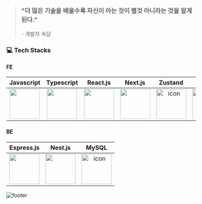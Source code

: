> ### "더 많은 기술을 배울수록 자신이 아는 것이 별것 아니라는 것을 알게 된다." <br />
> \- 개발자 속담
  
### 💻 Tech Stacks

#### FE
|Javascript|Typescript|React.js|Next.js|Zustand|Jotai|Jest|
|:-:|:-:|:-:|:-:|:-:|:-:|:-:|
| <img src="https://techstack-generator.vercel.app/js-icon.svg" width="80" height="80" /><br /> | <img src="https://techstack-generator.vercel.app/ts-icon.svg" width="80" height="80" /><br /> | <img src="https://techstack-generator.vercel.app/react-icon.svg" width="80" height="80" /><br /> | <img src="https://www.soaple.io/static/post/8/cover-image.png" width="80" height="80" /><br /> | <img src="https://i.ibb.co/MPv0wqw/Kakao-Talk-20240926-115635828-removebg-preview.png" alt="icon" width="80" height="80" /><br /> | <img src="https://github.com/user-attachments/assets/ea0e47cb-1038-412c-b1ec-129147eb6e78" width="80" height="80" /><br /> | <img src="https://techstack-generator.vercel.app/jest-icon.svg" alt="icon" width="80" height="80" /><br /> |

#### BE
|Express.js|Nest.js|MySQL|
|:-:|:-:|:-:|
| <img src="https://encrypted-tbn0.gstatic.com/images?q=tbn:ANd9GcSnDneBGnQL7E9hZDwztRO1GfQcCj1FqRrhBw&s" width="80" height="80" /><br /> | <img src="https://upload.wikimedia.org/wikipedia/commons/a/a8/NestJS.svg" width="80" height="80" /><br /> | <img src="https://techstack-generator.vercel.app/mysql-icon.svg" alt="icon" width="80" height="80" /><br /> |


![footer](https://capsule-render.vercel.app/api?type=waving&height=200&color=gradient&section=footer&reversal=false&textBg=false&animation=fadeIn&fontColor=1a2aAA)
